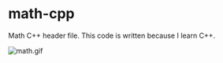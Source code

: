 # math-cpp

Math C++ header file. This code is written because I learn C++.

![math.gif](https://s4.gifyu.com/images/math.gif)
